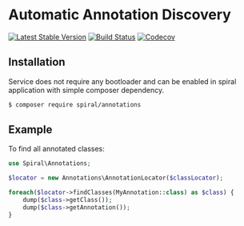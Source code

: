 # Automatic Annotation Discovery
[![Latest Stable Version](https://poser.pugx.org/spiral/annotations/version)](https://packagist.org/packages/spiral/annotations)
[![Build Status](https://travis-ci.org/spiral/annotations.svg?branch=master)](https://travis-ci.org/spiral/annotations)
[![Codecov](https://codecov.io/gh/spiral/annotations/graph/badge.svg)](https://codecov.io/gh/spiral/annotations)

## Installation
Service does not require any bootloader and can be enabled in spiral application with simple composer dependency.

```bash
$ composer require spiral/annotations 
```

## Example
To find all annotated classes:

```php
use Spiral\Annotations;

$locator = new Annotations\AnnotationLocator($classLocator); 

foreach($locator->findClasses(MyAnnotation::class) as $class) {
    dump($class->getClass());
    dump($class->getAnnotation());
} 
```